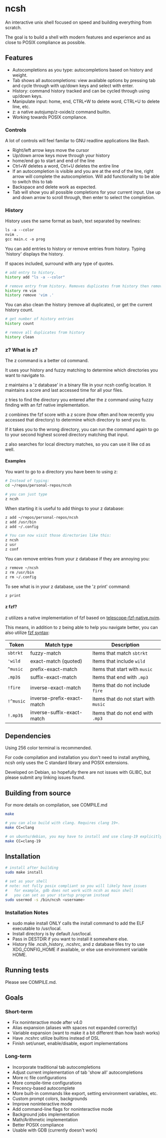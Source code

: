 # ncsh

An interactive unix shell focused on speed and building everything from scratch.

The goal is to build a shell with modern features and experience and as close to POSIX compliance as possible.

## Features

* Autocompletions as you type: autocompletions based on history and weight.
* Tab shows all autocompletions: view available options by pressing tab and cycle through with up/down keys and select with enter.
* History: command history tracked and can be cycled through using up/down keys.
* Manipulate input: home, end, CTRL+W to delete word, CTRL+U to delete line, etc.
* z: a native autojump/z-oxide/z command builtin.
* Working towards POSIX compliance.

### Controls

A lot of controls will feel familar to GNU readline applications like Bash.

* Right/left arrow keys move the cursor
* Up/down arrow keys move through your history
* home/end go to start and end of the line
* Ctrl+W deletes a word, Ctrl+U deletes the entire line
* If an autocompletion is visible and you are at the end of the line, right arrow will complete the autocompletion. Will add functionality to be able to switch this to tab
* Backspace and delete work as expected.
* Tab will show you all possible completions for your current input. Use up and down arrow to scroll through, then enter to select the completion.

### History

History uses the same format as bash, text separated by newlines:

``` txt
ls -a --color
nvim .
gcc main.c -o prog
```

You can add entries to history or remove entries from history. Typing 'history' displays the history.

If spaces included, surround with any type of quotes.

``` sh
# add entry to history.
history add "ls -a --color"

# remove entry from history. Removes duplicates from history then removes the entry specified.
history rm vim
history remove 'vim .'
```

You can also clean the history (remove all duplicates), or get the current history count.

``` sh
# get number of history entries
history count

# remove all duplicates from history
history clean
```

### z? What is z?

The z command is a better cd command.

It uses your history and fuzzy matching to determine which directories you want to navigate to.

z maintains a 'z database' in a binary file in your ncsh config location. It maintains a score and last accessed time for all your files.

z tries to find the directory you entered after the z command using fuzzy finding with an fzf native implementation.

z combines the fzf score with a z score (how often and how recently you accessed that directory) to determine which directory to send you to.

If it takes you to the wrong directory, you can run the command again to go to your second highest scored directory matching that input.

z also searches for local directory matches, so you can use it like cd as well.

#### Examples

You want to go to a directory you have been to using z:

``` sh
# Instead of typing:
cd ~/repos/personal-repos/ncsh

# you can just type
z ncsh
```

When starting it is useful to add things to your z database:

``` sh
z add ~/repos/personal-repos/ncsh
z add /usr/bin
z add ~/.config

# You can now visit those directories like this:
z ncsh
z usr
z conf
```

You can remove entries from your z database if they are annoying you:

``` sh
z remove ~/ncsh
z rm /usr/bin
z rm ~/.config
```

To see what is in your z database, use the 'z print' command:

``` sh
z print
```

#### z fzf?

z utilizes a native implementation of fzf based on [telescope-fzf-native.nvim](https://github.com/nvim-telescope/telescope-fzf-native.nvim).

This means, in addition to z being able to help you navigate better, you can also utilize [fzf syntax](https://github.com/junegunn/fzf#search-syntax):

| Token     | Match type                 | Description                          |
| --------- | -------------------------- | ------------------------------------ |
| `sbtrkt`  | fuzzy-match                | Items that match `sbtrkt`            |
| `'wild`   | exact-match (quoted)       | Items that include `wild`            |
| `^music`  | prefix-exact-match         | Items that start with `music`        |
| `.mp3$`   | suffix-exact-match         | Items that end with `.mp3`           |
| `!fire`   | inverse-exact-match        | Items that do not include `fire`     |
| `!^music` | inverse-prefix-exact-match | Items that do not start with `music` |
| `!.mp3$`  | inverse-suffix-exact-match | Items that do not end with `.mp3`    |

## Dependencies

Using 256 color terminal is recommended.

For code compilation and installation you don't need to install anything, ncsh only uses the C standard library and POSIX extensions.

Developed on Debian, so hopefully there are not issues with GLIBC, but please submit any linking issues found.

## Building from source

For more details on compilation, see COMPILE.md

``` sh
make

# you can also build with clang. Requires clang 19+.
make CC=clang

# on ubuntu/debian, you may have to install and use clang-19 explicitly.
make CC=clang-19
```

## Installation

``` sh
# install after building
sudo make install

# set as your shell
# note: not fully posix compliant so you will likely have issues
#   for example, gdb does not work with ncsh as main shell
#   you can set as your startup program instead
sudo usermod -s /bin/ncsh <username>
```

### Installation Notes

* sudo make install ONLY calls the install command to add the ELF executable to /usr/local.
* Install directory is by default /usr/local.
* Pass in DESTDIR if you want to install it somewhere else.
* History file .ncsh_history, .ncshrc, and z database files try to use XDG_CONFIG_HOME if available, or else use environment variable HOME.

## Running tests

Please see COMPILE.md.

## Goals

### Short-term

* Fix noninteractive mode after v4.0
* Alias expansion (aliases with spaces not expanded correctly)
* Variable expansion (want to make it a bit different than how bash works)
* Have .ncshrc utilize builtins instead of DSL
* Finish set/unset, enable/disable, export implementations

### Long-term

* Incorporate traditional tab autocompletions
* Adjust current implementation of tab 'show all' autocompletions
* More rc file configurations
* More compile-time configurations
* Frecency-based autocomplete
* More built-in commands like export, setting environment variables, etc.
* Custom prompt colors, backgrounds
* Improve noninteractive mode
* Add command-line flags for noninteractive mode
* Background jobs implementation
* Math/Arithmetic implementation
* Better POSIX compliance
* Usable with GDB (currently doesn't work)

